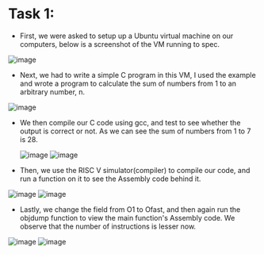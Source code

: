 # Task 1:

- First, we were asked to setup up a Ubuntu virtual machine on our computers, below is a screenshot of the VM running to spec.

![image](https://github.com/user-attachments/assets/bb6ab50a-c0d6-4d9b-85bc-722a8fcfda82)

- Next, we had to write a simple C program in this VM, I used the example and wrote a program to calculate the sum of numbers from 1 to an arbitrary number, n.

![image](https://github.com/user-attachments/assets/5e2fad4f-804e-426c-8877-8ddd6d6de33a)

- We then compile our C code using gcc, and test to see whether the output is correct or not. As we can see the sum of numbers from 1 to 7 is 28.

  ![image](https://github.com/user-attachments/assets/f931bfc3-fbd2-40ed-8584-78a9b29ebebf)
  ![image](https://github.com/user-attachments/assets/69431583-123a-45da-816f-9e83c5804b5a)

- Then, we use the RISC V simulator(compiler) to compile our code, and run a function on it to see the Assembly code behind it.

![image](https://github.com/user-attachments/assets/2c786f56-4fac-4433-9845-5197848d473f)
![image](https://github.com/user-attachments/assets/37b094f7-02a3-4bbf-8027-f0a0daabe21f)

- Lastly, we change the field from O1 to Ofast, and then again run the objdump function to view the main function's Assembly code. We observe that the number of instructions is lesser now.

![image](https://github.com/user-attachments/assets/f3f7e906-5b2c-4722-b7fd-6a0150c9059b)
![image](https://github.com/user-attachments/assets/86f3b802-cab4-416b-9fd0-807358223663)
